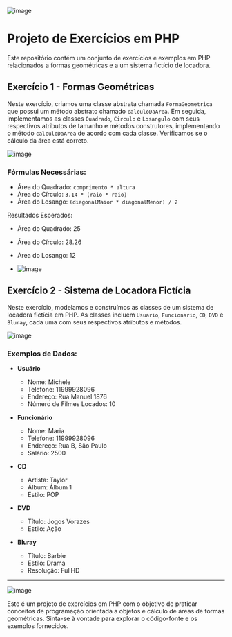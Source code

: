 ![image](https://github.com/MicheleSaht/exercicio-php-formas-geometricas-usuarios/assets/78928188/d450d8a4-3dab-45ea-87d7-984fcad00bf8)


# Projeto de Exercícios em PHP

Este repositório contém um conjunto de exercícios e exemplos em PHP relacionados a formas geométricas e a um sistema fictício de locadora.


## Exercício 1 - Formas Geométricas

Neste exercício, criamos uma classe abstrata chamada `FormaGeometrica` que possui um método abstrato chamado `calculoDaArea`. Em seguida, implementamos as classes `Quadrado`, `Circulo` e `Losangulo` com seus respectivos atributos de tamanho e métodos construtores, implementando o método `calculoDaArea` de acordo com cada classe. Verificamos se o cálculo da área está correto.

![image](https://github.com/MicheleSaht/exercicio-php-formas-geometricas-usuarios/assets/78928188/47eb768b-6d62-4e6d-83d4-11e5163bbd25)

### Fórmulas Necessárias:

- Área do Quadrado: `comprimento * altura`
- Área do Círculo: `3.14 * (raio * raio)`
- Área do Losango: `(diagonalMaior * diagonalMenor) / 2`

Resultados Esperados:
- Área do Quadrado: 25
- Área do Círculo: 28.26
- Área do Losango: 12

- ![image](https://github.com/MicheleSaht/exercicio-php-formas-geometricas-usuarios/assets/78928188/244510ea-a3cc-44cf-9a48-ec35a861ff8d)


## Exercício 2 - Sistema de Locadora Fictícia

Neste exercício, modelamos e construímos as classes de um sistema de locadora fictícia em PHP. As classes incluem `Usuario`, `Funcionario`, `CD`, `DVD` e `Bluray`, cada uma com seus respectivos atributos e métodos.

![image](https://github.com/MicheleSaht/exercicio-php-formas-geometricas-usuarios/assets/78928188/49698642-8c83-4ed1-9c27-e72c9ced1a73)


### Exemplos de Dados:

- **Usuário**
  - Nome: Michele
  - Telefone: 11999928096
  - Endereço: Rua Manuel 1876
  - Número de Filmes Locados: 10

- **Funcionário**
  - Nome: Maria
  - Telefone: 11999928096
  - Endereço: Rua B, São Paulo
  - Salário: 2500

- **CD**
  - Artista: Taylor
  - Álbum: Álbum 1
  - Estilo: POP

- **DVD**
  - Título: Jogos Vorazes
  - Estilo: Ação

- **Bluray**
  - Título: Barbie
  - Estilo: Drama
  - Resolução: FullHD

---

![image](https://github.com/MicheleSaht/exercicio-php-formas-geometricas-usuarios/assets/78928188/dac1b311-ed47-4cd2-a79c-0d65a7397749)

Este é um projeto de exercícios em PHP com o objetivo de praticar conceitos de programação orientada a objetos e cálculo de áreas de formas geométricas. Sinta-se à vontade para explorar o código-fonte e os exemplos fornecidos.





